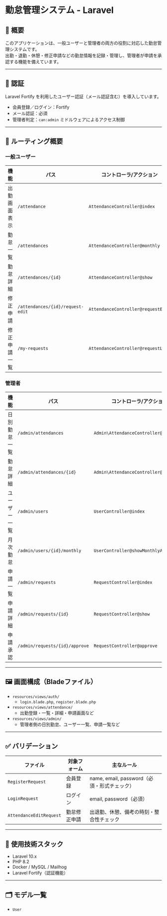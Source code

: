 # 勤怠管理システム - Laravel

## 📌 概要
このアプリケーションは、一般ユーザーと管理者の両方の役割に対応した勤怠管理システムです。  
出勤・退勤・休憩・修正申請などの勤怠情報を記録・管理し、管理者が申請を承認する機能を備えています。

---

## 🔐 認証
Laravel Fortify を利用したユーザー認証（メール認証含む）を導入しています。

- 会員登録／ログイン：Fortify
- メール認証：必須
- 管理者判定：`can:admin` ミドルウェアによるアクセス制御

---

## 🧭 ルーティング概要

### 一般ユーザー
| 機能 | パス | コントローラ/アクション |
|------|------|--------------------------|
| 出勤画面表示 | `/attendance` | `AttendanceController@index` |
| 勤怠一覧 | `/attendances` | `AttendanceController@monthly` |
| 勤怠詳細 | `/attendances/{id}` | `AttendanceController@show` |
| 修正申請 | `/attendances/{id}/request-edit` | `AttendanceController@requestEdit` |
| 修正申請一覧 | `/my-requests` | `AttendanceController@requestList` |

### 管理者
| 機能 | パス | コントローラ/アクション |
|------|------|--------------------------|
| 日別勤怠一覧 | `/admin/attendances` | `Admin\AttendanceController@daily` |
| 勤怠詳細 | `/admin/attendances/{id}` | `Admin\AttendanceController@show` |
| ユーザー一覧 | `/admin/users` | `UserController@index` |
| 月次勤怠 | `/admin/users/{id}/monthly` | `UserController@showMonthlyAttendance` |
| 申請一覧 | `/admin/requests` | `RequestController@index` |
| 申請詳細 | `/admin/requests/{id}` | `RequestController@show` |
| 申請承認 | `/admin/requests/{id}/approve` | `RequestController@approve` |

---

## 🖼️ 画面構成（Bladeファイル）

- `resources/views/auth/`  
  - `login.blade.php`, `register.blade.php`
- `resources/views/attendance/`  
  - 出勤登録・一覧・詳細・申請画面など
- `resources/views/admin/`  
  - 管理者側の日別勤怠、ユーザー一覧、申請一覧など

---

## ✅ バリデーション

| ファイル | 対象フォーム | 主なルール |
|----------|--------------|------------|
| `RegisterRequest` | 会員登録 | name, email, password（必須・形式チェック） |
| `LoginRequest` | ログイン | email, password（必須） |
| `AttendanceEditRequest` | 勤怠修正申請 | 出退勤、休憩、備考の時刻・整合性チェック |

---

## 🧱 使用技術スタック

- Laravel 10.x
- PHP 8.2
- Docker / MySQL / Mailhog
- Laravel Fortify（認証機能）

---

## 🗂 モデル一覧

- `User`
